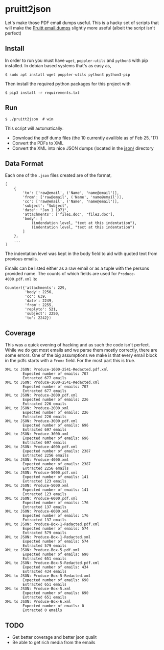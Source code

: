 # pruitt2json

Let's make those PDF email dumps useful. This is a hacky set of scripts that
will make the [Pruitt email
dumps](http://www.exposedbycmd.org/Scott-Pruitt-Missing-Emails) slightly more
useful (albeit the script isn't perfect)

## Install

In order to run you must have `wget`, `poppler-utils` and `python3` with pip
installed.  In debian based systems that's as easy as,
```
$ sudo apt install wget poppler-utils python3 python3-pip
```

Then install the required python packages for this project with
```
$ pip3 install -r requirements.txt
```


## Run

```
$ ./pruitt2json  # win
```

This script will automatically:

- Download the pdf dump files (the 10 currently availible as of Feb 25, '17)
- Convert the PDFs to XML
- Convert the XML into nice JSON dumps (located in the [json/](json/) directory


## Data Format

Each one of the `.json` files created are of the format,

```
[
    {
        'to': ['raw@email', ('Name', 'name@email')],
        'from': ['raw@email', ('Name', 'name@email')],
        'cc': ['raw@email', ('Name', 'name@email')],
        'subject': "Subject",
        'date': "Jan 1 1971",
        'attachments': ['file1.doc', 'file2.doc'],
        'body': [
            (indendation level, "text at this indentation"),
            (indentation level, "text at this indentation")
        ]
    },
    ...
]
```

The indentation level was kept in the body field to aid with quoted text from
previous emails.

Emails can be listed either as a raw email or as a tuple with the persons
provided name.  The counts of which fields are used for `Produce-4000.pdf.xml`
is:

```
Counter({'attachments': 229,
         'body': 2256,
         'cc': 639,
         'date': 2249,
         'from': 2255,
         'replyto': 521,
         'subject': 2250,
         'to': 2242})
```

## Coverage

This was a quick evening of hacking and as such the code isn't perfect. While we
do get most emails and we parse them mostly correctly, there are some errors.
One of the big assumptions we make is that every email block in the pdfs starts
with a `From:` field. For the most part this is true.

```
XML to JSON: Produce-1600-2541-Redacted.pdf.xml
        Expected number of emails: 707
        Extracted 677 emails
XML to JSON: Produce-1600-2541-Redacted.xml
        Expected number of emails: 707
        Extracted 677 emails
XML to JSON: Produce-2000.pdf.xml
        Expected number of emails: 226
        Extracted 226 emails
XML to JSON: Produce-2000.xml
        Expected number of emails: 226
        Extracted 226 emails
XML to JSON: Produce-3000.pdf.xml
        Expected number of emails: 696
        Extracted 697 emails
XML to JSON: Produce-3000.xml
        Expected number of emails: 696
        Extracted 697 emails
XML to JSON: Produce-4000.pdf.xml
        Expected number of emails: 2387
        Extracted 2256 emails
XML to JSON: Produce-4000.xml
        Expected number of emails: 2387
        Extracted 2256 emails
XML to JSON: Produce-5000.pdf.xml
        Expected number of emails: 141
        Extracted 123 emails
XML to JSON: Produce-5000.xml
        Expected number of emails: 141
        Extracted 123 emails
XML to JSON: Produce-6000.pdf.xml
        Expected number of emails: 176
        Extracted 137 emails
XML to JSON: Produce-6000.xml
        Expected number of emails: 176
        Extracted 137 emails
XML to JSON: Produce-Box-1-Redacted.pdf.xml
        Expected number of emails: 574
        Extracted 579 emails
XML to JSON: Produce-Box-1-Redacted.xml
        Expected number of emails: 574
        Extracted 579 emails
XML to JSON: Produce-Box-5.pdf.xml
        Expected number of emails: 690
        Extracted 651 emails
XML to JSON: Produce-Box-5-Redacted.pdf.xml
        Expected number of emails: 434
        Extracted 434 emails
XML to JSON: Produce-Box-5-Redacted.xml
        Expected number of emails: 690
        Extracted 651 emails
XML to JSON: Produce-Box-5.xml
        Expected number of emails: 690
        Extracted 651 emails
XML to JSON: Produce-Box-6.xml
        Expected number of emails: 0
        Extracted 0 emails
```

## TODO

- Get better coverage and better json qualit
- Be able to get rich media from the emails
